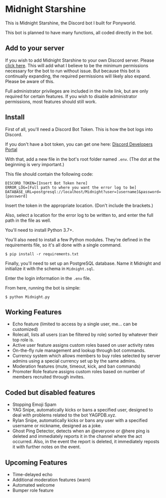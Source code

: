 # Midnight Starshine

This is Midnight Starshine, the Discord bot I built for Ponyworld.

This bot is planned to have many functions, all coded directly in the bot.

## Add to your server

If you wish to add Midnight Starshine to your own Discord server. Please [click here](https://discordapp.com/api/oauth2/authorize?client_id=644793317363548170&permissions=271658222&scope=bot). This will add what I believe to be the minimum permissions necessary for the bot to run without issue. But because this bot is continually expanding, the required permissions will likely also expand. Please be aware of this.

Full administrator privileges are included in the invite link, but are only required for certain features. If you wish to disable administrator permissions, most features should still work.

## Install

First of all, you'll need a Discord Bot Token. This is how the bot logs into Discord.

If you don't have a bot token, you can get one here: [Discord Developers Portal](https://discordapp.com/developers/applications)

With that, add a new file in the bot's root folder named `.env`. (The dot at the beginning is very important.)

This file should contain the following code:
```
DISCORD_TOKEN=[Insert Bot Token here]
ERROR_LOG=[Full path to where you want the error log to be]
DATABASE_URL=postgresql://localhost/Midnight?user=[username]&password=[password]
```
Insert the token in the appropriate location. (Don't include the brackets.)

Also, select a location for the error log to be written to, and enter the full path in the file as well.

You'll need to install Python 3.7+.

You'll also need to install a few Python modules. They're defined in the requirements file, so it's all done with a single command.
```
$ pip install -r requirements.txt
```

Finally, you'll need to set up an PostgreSQL database. Name it Midnight and initialize it with the schema in `Midnight.sql`.

Enter the login information in the `.env` file.

From here, running the bot is simple:
```
$ python Midnight.py
```

## Working Features

  * Echo feature (limited to access by a single user, me... can be customized)
  * Rolecall, lists all users (can be filtered by role) sorted by whatever their top role is.
  * Active user feature assigns custom roles based on user activity rates
  * On-the-fly rule management and lookup through bot commands.
  * Currency system which allows members to buy roles selected by server admins using a special currency set up by the same admins.
  * Moderation features (mute, timeout, kick, and ban commands)
  * Promoter Role feature assigns custom roles based on number of members recruited through invites.

## Coded but disabled features

  * Stopping Emoji Spam
  * YAG Snipe, automatically kicks or bans a specified user, designed to deal with problems related to the bot YAGPDB.xyz.
  * Rylan Snipe, automatically kicks or bans any user with a specified username or nickname, designed as a joke.
  * Ghost Ping Detector, detects when an @everyone or @here ping is deleted and immediately reports it in the channel where the act occurred. Also, in the event the report is deleted, it immediately reposts it with further notes on the event.

## Upcoming Features

  * Time-delayed echo
  * Additional moderation features (warn)
  * Automated welcome
  * Bumper role feature
